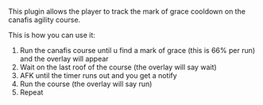 This plugin allows the player to track the mark of grace cooldown on the canafis agility course.

This is how you can use it:
1. Run the canafis course until u find a mark of grace (this is 66% per run) and the overlay will appear
2. Wait on the last roof of the course (the overlay will say wait)
3. AFK until the timer runs out and you get a notify
4. Run the course (the overlay will say run) 
5. Repeat